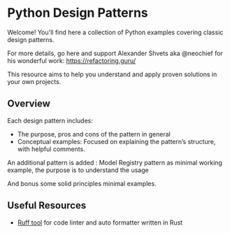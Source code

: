 # Python Design Patterns

Welcome!
You'll find here a collection of Python examples covering classic design patterns. 

For more details, go here and support Alexander Shvets aka @neochief for his wonderful work: https://refactoring.guru/

This resource aims to help you understand and apply proven solutions in your own projects.

## Overview

Each design pattern includes:

- The purpose, pros and cons of the pattern in general
- Conceptual examples: Focused on explaining the pattern’s structure, with helpful comments.

An additional pattern is added : Model Registry pattern as minimal working example, the purpose is to understand the usage

And bonus some solid principles minimal examples.

## Useful Resources
- [Ruff tool](https://docs.astral.sh/ruff/) for code linter and auto formatter written in Rust